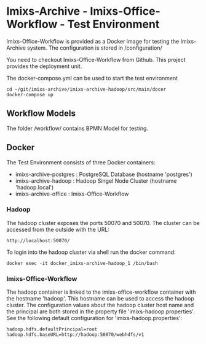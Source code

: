 # Imixs-Archive - Imixs-Office-Workflow - Test Environment

Imixs-Office-Workflow is provided as a Docker image for testing the Imixs-Archive system. 
The configuration is stored in /configuration/

You need to checkout Imixs-Office-Workflow from Github. 
This project provides the deployment unit.


The docker-compose.yml can be used to start the test environment

    cd ~/git/imixs-archive/imixs-archive-hadoop/src/main/docer
    docker-compose up

    
## Workflow Models

The folder /workflow/ contains BPMN Model for testing.


## Docker

The Test Environment consists of three Docker containers:

- imixs-archive-postgres : PostgreSQL Database (hostname 'postgres')
- imixs-archive-hadoop : Hadoop Singel Node Cluster (hostname 'hadoop.local')
- imixs-archive-office : Imixs-Office-Workflow

### Hadoop

The hadoop cluster exposes the ports 50070 and 50070. The cluster can be accessed from the outside with the URL:

	http://localhost:50070/
	 
To login into the hadoop cluster via shell run the docker command:

	docker exec -it docker_imixs-archive-hadoop_1 /bin/bash

### Imixs-Office-Workflow

The hadoop container is linked to the imixs-office-workflow container with the hostname 'hadoop'. This hostname can be used to access the hadoop cluster.
The configuration values about the hadoop cluster host name and the principal are both stored in the property file 'imixs-hadoop.properties'. See the following default configuration for 'imixs-hadoop.properties':
 
 
	hadoop.hdfs.defaultPrincipal=root
	hadoop.hdfs.baseURL=http://hadoop:50070/webhdfs/v1
 
 
	